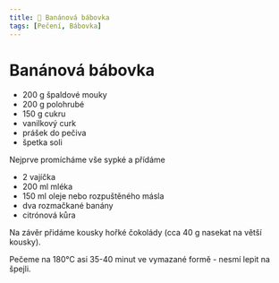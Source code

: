```yaml
---
title: 🍌 Banánová bábovka
tags: [Pečení, Bábovka]
---
```


# Banánová bábovka

- 200 g špaldové mouky
- 200 g polohrubé
- 150 g cukru
- vanilkový curk
- prášek do pečiva
- špetka soli

Nejprve promícháme vše sypké a přídáme

- 2 vajíčka
- 200 ml mléka
- 150 ml oleje nebo rozpuštěného másla
- dva rozmačkané banány
- citrónová kůra

Na závěr přidáme kousky hořké čokolády (cca 40 g nasekat na větší kousky).

Pečeme na 180°C asi 35-40 minut ve vymazané formě - nesmí lepit na špejli.